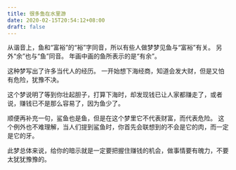 ```yaml
---
title: 很多鱼在水里游
date: 2020-02-15T20:54:12+08:00
draft: false
---
```


从谐音上，鱼和“富裕”的“裕”字同音，所以有些人做梦梦见鱼与“富裕”有关。
另外“余”也与“鱼”同音。
年画中画的鱼所表示的是“有余”。


这种梦写出了许多当代人的经历。
一开始想下海经商，知道会发大财，但是又怕有危险，犹豫不决。


这个梦说明了等到你壮起胆子，打算下海时，却发现钱已让人家都赚走了，或者说，赚钱已不是那么容易了，因为鱼少了。


顺便再补充一句，鲨鱼也是鱼，但是在这个梦里它不代表财富，而代表危险。
这个例外也不难理解，当人们提到鲨鱼时，你首先会联想到的不会是它的肉，而一定是它的牙。


此梦总体来说，给你的暗示就是一定要把握住赚钱的机会，做事情要有魄力，不要太犹犹豫豫的。
